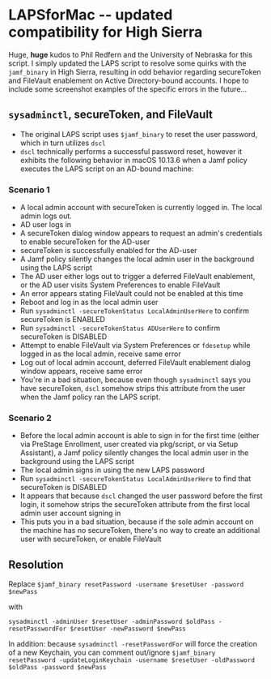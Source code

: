 # LAPSforMac -- updated compatibility for High Sierra

Huge, **huge** kudos to Phil Redfern and the University of Nebraska for this script. I simply updated the LAPS script to resolve some quirks with the `jamf_binary` in High Sierra, resulting in odd behavior regarding secureToken and FileVault enablement on Active Directory-bound accounts. I hope to include some screenshot examples of the specific errors in the future...


## `sysadminctl`, secureToken, and FileVault

* The original LAPS script uses `$jamf_binary` to reset the user password, which in turn utilizes `dscl`
* `dscl` technically performs a successful password reset, however it exhibits the following behavior in macOS 10.13.6 when a Jamf policy executes the LAPS script on an AD-bound machine:
  
### Scenario 1
  
* A local admin account with secureToken is currently logged in. The local admin logs out.
* AD user logs in
* A secureToken dialog window appears to request an admin's credentials to enable secureToken for the AD-user
* secureToken is successfully enabled for the AD-user
* A Jamf policy silently changes the local admin user in the background using the LAPS script
* The AD user either logs out to trigger a deferred FileVault enablement, or the AD user visits System Preferences to enable FileVault
* An error appears stating FileVault could not be enabled at this time
* Reboot and log in as the local admin user
* Run `sysadminctl -secureTokenStatus LocalAdminUserHere` to confirm secureToken is ENABLED
* Run `sysadminctl -secureTokenStatus ADUserHere` to confirm secureToken is DISABLED
* Attempt to enable FileVault via System Preferences or `fdesetup` while logged in as the local admin, receive same error
* Log out of local admin account, deferred FileVault enablement dialog window appears, receive same error
* You're in a bad situation, because even though `sysadminctl` says you have secureToken, `dscl` somehow strips this attribute from the user when the Jamf policy ran the LAPS script.

### Scenario 2

* Before the local admin account is able to sign in for the first time (either via PreStage Enrollment, user created via pkg/script, or via Setup Assistant), a Jamf policy silently changes the local admin user in the background using the LAPS script
* The local admin signs in using the new LAPS password
* Run `sysadminctl -secureTokenStatus LocalAdminUserHere` to find that secureToken is DISABLED
* It appears that because `dscl` changed the user password before the first login, it somehow strips the secureToken attribute from the first local admin user account signing in
* This puts you in a bad situation, because if the sole admin account on the machine has no secureToken, there's no way to create an additional user with secureToken, or enable FileVault


## Resolution

Replace `$jamf_binary resetPassword -username $resetUser -password $newPass`

with

`sysadminctl -adminUser $resetUser -adminPassword $oldPass -resetPasswordFor $resetUser -newPassword $newPass`

In addition: because `sysadminctl -resetPasswordFor` will force the creation of a new Keychain, you can comment out/ignore `$jamf_binary resetPassword -updateLoginKeychain -username $resetUser -oldPassword $oldPass -password $newPass`
